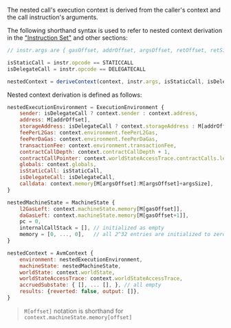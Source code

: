 The nested call's execution context is derived from the caller's context and the call instruction's arguments.

The following shorthand syntax is used to refer to nested context derivation in the ["Instruction Set"](./instruction-set) and other sections:

```jsx
// instr.args are { gasOffset, addrOffset, argsOffset, retOffset, retSize }

isStaticCall = instr.opcode == STATICCALL
isDelegateCall = instr.opcode == DELEGATECALL

nestedContext = deriveContext(context, instr.args, isStaticCall, isDelegateCall)
```

Nested context derivation is defined as follows:
```jsx
nestedExecutionEnvironment = ExecutionEnvironment {
    sender: isDelegateCall ? context.sender : context.address,
    address: M[addrOffset],
    storageAddress: isDelegateCall ? context.storageAddress : M[addrOffset],
    feePerL2Gas: context.environment.feePerL2Gas,
    feePerDaGas: context.environment.feePerDaGas,
    transactionFee: context.environment.transactionFee,
    contractCallDepth: context.contractCallDepth + 1,
    contractCallPointer: context.worldStateAccessTrace.contractCalls.length + 1,
    globals: context.globals,
    isStaticCall: isStaticCall,
    isDelegateCall: isDelegateCall,
    calldata: context.memory[M[argsOffset]:M[argsOffset]+argsSize],
}

nestedMachineState = MachineState {
    l2GasLeft: context.machineState.memory[M[gasOffset]],
    daGasLeft: context.machineState.memory[M[gasOffset+1]],
    pc = 0,
    internalCallStack = [], // initialized as empty
    memory = [0, ..., 0],   // all 2^32 entries are initialized to zero
}
```


```jsx
nestedContext = AvmContext {
    environment: nestedExecutionEnvironment,
    machineState: nestedMachineState,
    worldState: context.worldState,
    worldStateAccessTrace: context.worldStateAccessTrace,
    accruedSubstate: { [], ... [], }, // all empty
    results: {reverted: false, output: []},
}
```

> `M[offset]` notation is shorthand for `context.machineState.memory[offset]`